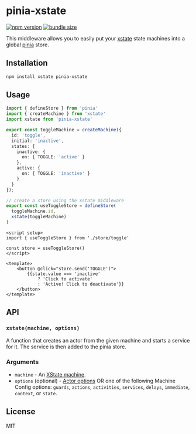 # pinia-xstate

[![npm version](https://badge.fury.io/js/pinia-xstate.svg)](https://badge.fury.io/js/pinia-xstate)
[![bundle size](https://badgen.net/bundlephobia/minzip/pinia-xstate)](https://bundlephobia.com/result?p=pinia-xstate)

This middleware allows you to easily put your [xstate](https://github.com/statelyai/xstate) state machines into a global [pinia](https://pinia.esm.dev/) store.

## Installation

```bash
npm install xstate pinia-xstate
```

## Usage

```ts
import { defineStore } from 'pinia'
import { createMachine } from 'xstate'
import xstate from 'pinia-xstate'

export const toggleMachine = createMachine({
  id: 'toggle',
  initial: 'inactive',
  states: {
    inactive: {
      on: { TOGGLE: 'active' }
    },
    active: {
      on: { TOGGLE: 'inactive' }
    }
  }
});

// create a store using the xstate middleware
export const useToggleStore = defineStore(
  toggleMachine.id,
  xstate(toggleMachine)
)
```

```vue
<script setup>
import { useToggleStore } from './store/toggle'

const store = useToggleStore()
</script>

<template>
    <button @click="store.send('TOGGLE')">
        {{state.value === 'inactive'
            ? 'Click to activate'
            : 'Active! Click to deactivate'}}
    </button>
</template>
```

## API

### `xstate(machine, options)`

A function that creates an actor from the given machine and starts a service for it. The service is then added to the pinia store.

### Arguments

- `machine` - An [XState machine](https://xstate.js.org/docs/guides/machines.html).
- `options` (optional) - [Actor options](https://xstate.js.org/docs/guides/interpretation.html#options) OR one of the following Machine Config options: `guards`, `actions`, `activities`, `services`, `delays`, `immediate`, `context`, or `state`.

## License

MIT
